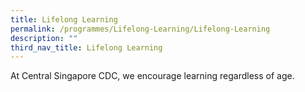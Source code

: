 ```yaml
---
title: Lifelong Learning
permalink: /programmes/Lifelong-Learning/Lifelong-Learning
description: ""
third_nav_title: Lifelong Learning
---
```

At Central Singapore CDC, we encourage learning regardless of age.

